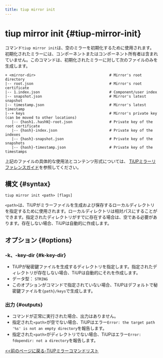 ```yaml
---
title: tiup mirror init
---
```


# tiup mirror init {#tiup-mirror-init}

コマンド`tiup mirror init`は、空のミラーを初期化するために使用されます。初期化されたミラーには、コンポーネントまたはコンポーネント所有者は含まれていません。このコマンドは、初期化されたミラーに対して次のファイルのみを生成します。

```
+ <mirror-dir>                                  # Mirror's root directory
|-- root.json                                   # Mirror's root certificate
|-- 1.index.json                                # Component/user index
|-- snapshot.json                               # Mirror's latest snapshot
|-- timestamp.json                              # Mirror's latest timestamp
|--+ keys                                       # Mirror's private key (can be moved to other locations)
   |-- {hash1..hashN}-root.json                 # Private key of the root certificate
   |-- {hash}-index.json                        # Private key of the indexes
   |-- {hash}-snapshot.json                     # Private key of the snapshots
   |-- {hash}-timestamp.json                    # Private key of the timestamps
```

上記のファイルの具体的な使用法とコンテンツ形式については、 [TiUPミラーリファレンスガイド](/tiup/tiup-mirror-reference.md)を参照してください。

## 構文 {#syntax}

```shell
tiup mirror init <path> [flags]
```

`<path>`は、TiUPがミラーファイルを生成および保存するローカルディレクトリを指定するために使用されます。ローカルディレクトリは相対パスにすることができます。指定されたディレクトリがすでに存在する場合は、空である必要があります。存在しない場合、TiUPは自動的に作成します。

## オプション {#options}

### -k、-key-dir {#k-key-dir}

-   TiUPが秘密鍵ファイルを生成するディレクトリを指定します。指定されたディレクトリが存在しない場合、TiUPは自動的にそれを作成します。
-   データ型： `STRING`
-   このオプションがコマンドで指定されていない場合、TiUPはデフォルトで秘密鍵ファイルを`{path}/keys`で生成します。

### 出力 {#outputs}

-   コマンドが正常に実行された場合、出力はありません。
-   指定された`<path>`が空でない場合、TiUPはエラー`Error: the target path '%s' is not an empty directory`を報告します。
-   指定された`<path>`がディレクトリでない場合、TiUPはエラー`Error: fdopendir: not a directory`を報告します。

[&lt;&lt;前のページに戻る-TiUPミラーコマンドリスト](/tiup/tiup-command-mirror.md#command-list)
